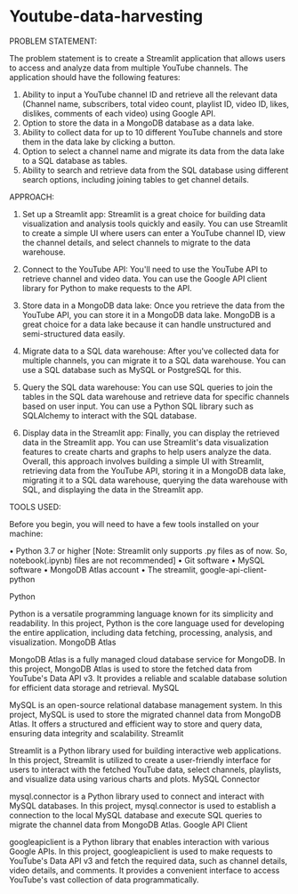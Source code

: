 
# Youtube-data-harvesting

PROBLEM STATEMENT:

The problem statement is to create a Streamlit application that allows users to access
and analyze data from multiple YouTube channels. The application should have the
following features:
1. Ability to input a YouTube channel ID and retrieve all the relevant data
(Channel name, subscribers, total video count, playlist ID, video ID, likes,
dislikes, comments of each video) using Google API.
2. Option to store the data in a MongoDB database as a data lake.
3. Ability to collect data for up to 10 different YouTube channels and store them in
the data lake by clicking a button.
4. Option to select a channel name and migrate its data from the data lake to a
SQL database as tables.
5. Ability to search and retrieve data from the SQL database using different
search options, including joining tables to get channel details.

APPROACH:
1. Set up a Streamlit app: Streamlit is a great choice for building data
visualization and analysis tools quickly and easily. You can use Streamlit to
create a simple UI where users can enter a YouTube channel ID, view the
channel details, and select channels to migrate to the data warehouse.
2. Connect to the YouTube API: You'll need to use the YouTube API to retrieve
channel and video data. You can use the Google API client library for Python to
make requests to the API.
3. Store data in a MongoDB data lake: Once you retrieve the data from the
YouTube API, you can store it in a MongoDB data lake. MongoDB is a great
choice for a data lake because it can handle unstructured and semi-structured
data easily.

4. Migrate data to a SQL data warehouse: After you've collected data for
multiple channels, you can migrate it to a SQL data warehouse. You can use a
SQL database such as MySQL or PostgreSQL for this.
5. Query the SQL data warehouse: You can use SQL queries to join the tables
in the SQL data warehouse and retrieve data for specific channels based on
user input. You can use a Python SQL library such as SQLAlchemy to interact
with the SQL database.
6. Display data in the Streamlit app: Finally, you can display the retrieved data
in the Streamlit app. You can use Streamlit's data visualization features to
create charts and graphs to help users analyze the data.
Overall, this approach involves building a simple UI with Streamlit, retrieving data from
the YouTube API, storing it in a MongoDB data lake, migrating it to a SQL data
warehouse, querying the data warehouse with SQL, and displaying the data in the
Streamlit app.

TOOLS USED:

Before you begin, you will need to have a few tools installed on your machine:


•	Python 3.7 or higher [Note: Streamlit only supports .py files as of now. So, notebook(.ipynb) files are not recommended]
•	Git software
•	MySQL software
•	MongoDB Atlas account
•	The streamlit, google-api-client-python

Python

Python is a versatile programming language known for its simplicity and readability. In this project, Python is the core language used for developing the entire application, including data fetching, processing, analysis, and visualization.
MongoDB Atlas

MongoDB Atlas is a fully managed cloud database service for MongoDB. In this project, MongoDB Atlas is used to store the fetched data from YouTube's Data API v3. It provides a reliable and scalable database solution for efficient data storage and retrieval.
MySQL

MySQL is an open-source relational database management system. In this project, MySQL is used to store the migrated channel data from MongoDB Atlas. It offers a structured and efficient way to store and query data, ensuring data integrity and scalability.
Streamlit

Streamlit is a Python library used for building interactive web applications. In this project, Streamlit is utilized to create a user-friendly interface for users to interact with the fetched YouTube data, select channels, playlists, and visualize data using various charts and plots.
MySQL Connector

mysql.connector is a Python library used to connect and interact with MySQL databases. In this project, mysql.connector is used to establish a connection to the local MySQL database and execute SQL queries to migrate the channel data from MongoDB Atlas.
Google API Client

googleapiclient is a Python library that enables interaction with various Google APIs. In this project, googleapiclient is used to make requests to YouTube's Data API v3 and fetch the required data, such as channel details, video details, and comments. It provides a convenient interface to access YouTube's vast collection of data programmatically.
